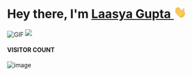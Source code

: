 <h1>Hey there, I'm <a  href="https://github.com/tanyagupta0201/">Laasya Gupta </a> <img  src="https://raw.githubusercontent.com/ABSphreak/ABSphreak/master/gifs/Hi.gif" width="30px"></h1>
<img align = "center" alt="GIF" src = "https://media.giphy.com/media/535zobBPftjrYdM47D/giphy.gif" width = "400">
<img src = "https://github-readme-streak-stats.herokuapp.com?user=laasyagupta2005&theme=dark&hide_border=false" width = 400>

#### VISITOR COUNT
![image](https://profile-counter.glitch.me/laasyagupta2005/count.svg)



